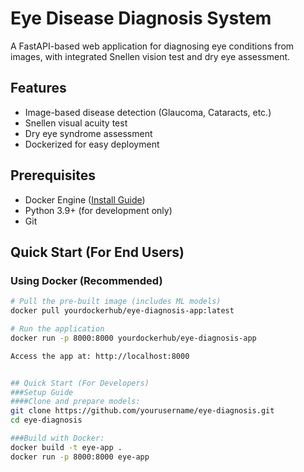 # Eye Disease Diagnosis System

A FastAPI-based web application for diagnosing eye conditions from images, with integrated Snellen vision test and dry eye assessment.

## Features
- Image-based disease detection (Glaucoma, Cataracts, etc.)
- Snellen visual acuity test
- Dry eye syndrome assessment
- Dockerized for easy deployment

## Prerequisites
- Docker Engine ([Install Guide](https://docs.docker.com/engine/install/))
- Python 3.9+ (for development only)
- Git

## Quick Start (For End Users)

### Using Docker (Recommended)
```bash
# Pull the pre-built image (includes ML models)
docker pull yourdockerhub/eye-diagnosis-app:latest

# Run the application
docker run -p 8000:8000 yourdockerhub/eye-diagnosis-app

Access the app at: http://localhost:8000


## Quick Start (For Developers)
###Setup Guide
####Clone and prepare models:
git clone https://github.com/yourusername/eye-diagnosis.git
cd eye-diagnosis

###Build with Docker:
docker build -t eye-app . 
docker run -p 8000:8000 eye-app

